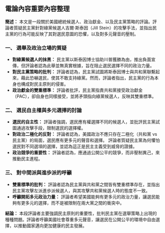 ## 電論內容重要內容整理

**簡述：** 本文是一段關於美國總統候選人、政治獻金、以及民主黨策略的評論。評論者質疑民主黨針對綠黨候選人吉爾·斯泰因（Jill Stein）的攻擊手法，並指出民主黨的行為可能反映了其對選民意圖的恐懼，以及對多元聲音的壓制。

### **一、 選舉及政治立場的質疑**

*   **對綠黨候選人的抹黑：** 民主黨以斯泰因博士協助川普獲勝為由，推出負面宣傳，但評論者認為此舉並無真實根據，旨在阻止選民選擇不同的政治力量。
*   **對民主黨策略的批判：** 評論者認為，民主黨試圖將斯泰因博士與共和黨聯繫起來，藉此恐嚇選民，使其不敢支持綠黨。然而，評論者指出，民主黨的行為本身也構成對民主原則的侵害。
*   **政治獻金的雙重標準：** 評論者批評，民主黨指責共和黨接受政治獻金（PAC），卻自身也同樣接受，並將矛頭指向綠黨候選人，反映其雙重標準。

### **二、 選民自主權與多元選擇的討論**

*   **選民的自主性：** 評論者強調，選民應有權選擇不同的候選人，並批評民主黨試圖通過攻擊手段，限制選民的選擇權。
*   **對政治二極化的反對：** 評論者認為，美國政治不應只存在二極化（共和黨 vs 民主黨）的局面，選民應有更多元的聲音和選擇。 評論者質疑民主黨為何懼怕選民對不同選項的選擇，並認為這正是民主主義受到威脅的證據。
*   **政治競爭的重要性：** 評論者認為，應通過公開公平的競爭，而非壓制異己，來推動民主進程。

### **三、 對中間派與進歩派的呼籲**

*   **雙重標準的批判：** 評論者認為民主黨與共和黨之間皆有雙重標準存在，並指出民主黨攻擊左派進歩派候選人，與其攻擊共和黨候選人時的態度不一致。
*  **呼籲開拓多元政治力量：** 評論者希望美國能夠有更多元的政治力量，讓選民能夠有更多元的選擇，而不是被限制在兩大黨之間的衝突中。

**結論：** 本段評論者主要強調民主原則的重要性，批判民主黨在選舉策略上出現的種種問題。評論者呼籲美國社會尊重多元聲音，讓選民在公開公平的環境中自由選擇，以推動國家邁向更加健康的民主發展。